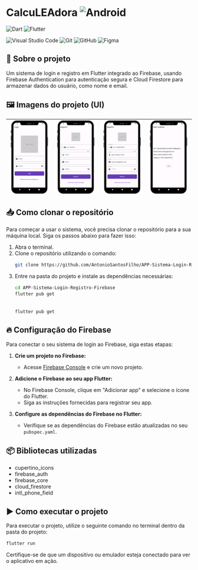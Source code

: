 # CalcuLEAdora ![Android](https://img.shields.io/badge/Android-3DDC84?style=for-the-badge&logo=android&logoColor=white)  

![Dart](https://img.shields.io/badge/dart-%230175C2.svg?style=for-the-badge&logo=dart&logoColor=white)
![Flutter](https://img.shields.io/badge/Flutter-%2302569B.svg?style=for-the-badge&logo=Flutter&logoColor=white)

![Visual Studio Code](https://img.shields.io/badge/Visual%20Studio%20Code-0078d7.svg?style=for-the-badge&logo=visual-studio-code&logoColor=white)
![Git](https://img.shields.io/badge/git-%23F05033.svg?style=for-the-badge&logo=git&logoColor=white)
![GitHub](https://img.shields.io/badge/github-%23121011.svg?style=for-the-badge&logo=github&logoColor=white)
![Figma](https://img.shields.io/badge/figma-%23F24E1E.svg?style=for-the-badge&logo=figma&logoColor=white)

## 📖 Sobre o projeto

Um sistema de login e registro em Flutter integrado ao Firebase, usando Firebase Authentication para autenticação segura e Cloud Firestore para armazenar dados do usuário, como nome e email.

## 🖼️ Imagens do projeto (UI)

 | ![Screen2](https://github.com/AntonioSantosFilho/APP-Sistema-Login-Registro-Firebase/blob/main/readme-assets/login.png) | ![Screen4](https://raw.githubusercontent.com/AntonioSantosFilho/APP-Sistema-Login-Registro-Firebase/main/readme-assets/registro.png) | ![Screen3](https://raw.githubusercontent.com/AntonioSantosFilho/APP-Sistema-Login-Registro-Firebase/main/readme-assets/registro-texto.png) | ![Logo](https://raw.githubusercontent.com/AntonioSantosFilho/APP-Sistema-Login-Registro-Firebase/main/readme-assets/logado.png)|
|:---:|:---:|:---:|:---:|

## 📥 Como clonar o repositório

Para começar a usar o sistema, você precisa clonar o repositório para a sua máquina local. Siga os passos abaixo para fazer isso:

1. Abra o terminal.
2. Clone o repositório utilizando o comando:
   ```bash
   git clone https://github.com/AntonioSantosFilho/APP-Sistema-Login-Registro-Firebase
   ```
3. Entre na pasta do projeto e instale as dependências necessárias:
   ```bash
   cd APP-Sistema-Login-Registro-Firebase
   flutter pub get
   ```
     ```bash

   flutter pub get
   ```

## 🔥 Configuração do Firebase

Para conectar o seu sistema de login ao Firebase, siga estas etapas:

1. **Crie um projeto no Firebase:**
   - Acesse [Firebase Console](https://console.firebase.google.com/) e crie um novo projeto.

2. **Adicione o Firebase ao seu app Flutter:**
   - No Firebase Console, clique em "Adicionar app" e selecione o ícone do Flutter.
   - Siga as instruções fornecidas para registrar seu app.

3. **Configure as dependências do Firebase no Flutter:**
   - Verifique se as dependências do Firebase estão atualizadas no seu `pubspec.yaml`.

## 📦 Bibliotecas utilizadas

- cupertino_icons
- firebase_auth
- firebase_core
- cloud_firestore
- intl_phone_field

## ▶️ Como executar o projeto

Para executar o projeto, utilize o seguinte comando no terminal dentro da pasta do projeto:

```bash
flutter run
```

Certifique-se de que um dispositivo ou emulador esteja conectado para ver o aplicativo em ação.
